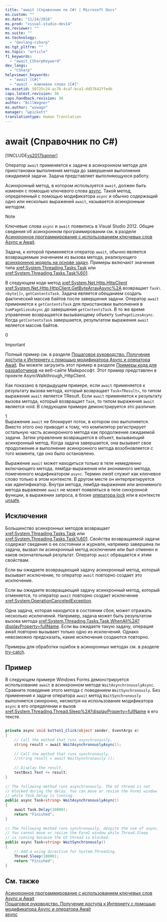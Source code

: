 ```yaml
---
title: "await (Справочник по C#) | Microsoft Docs"
ms.custom: ""
ms.date: "11/24/2016"
ms.prod: "visual-studio-dev14"
ms.reviewer: ""
ms.suite: ""
ms.technology: 
  - "devlang-csharp"
ms.tgt_pltfrm: ""
ms.topic: "article"
f1_keywords: 
  - "await_CSharpKeyword"
dev_langs: 
  - "CSharp"
helpviewer_keywords: 
  - "await [C#]"
  - "await - ключевое слово [C#]"
ms.assetid: 50725c24-ac76-4ca7-bca1-dd57642ffedb
caps.latest.revision: 36
caps.handback.revision: 36
author: "BillWagner"
ms.author: "wiwagn"
manager: "wpickett"
translationtype: Human Translation
---
```

# await (Справочник по C#)
[!INCLUDE[vs2017banner](../../../csharp/includes/vs2017banner.md)]

Оператор `await` применяется к задаче в асинхронном методе для приостановки выполнения метода до завершения выполнения ожидаемой задачи.  Задача представляет выполняющуюся работу.  
  
 Асинхронный метод, в котором используется `await`, должен быть изменен с помощью ключевого слова [async](../../../csharp/language-reference/keywords/async.md).  Такой метод, определенный с помощью модификатора `async` и обычно содержащий одно или несколько выражений `await`, называется *асинхронным методом*.  
  
> [!NOTE]
>  Ключевые слова `async` и `await` появились в Visual Studio 2012.  Общие сведения об асинхронном программировании см. в разделе [Асинхронное программирование с использованием ключевых слов Async и Await](../Topic/Asynchronous%20Programming%20with%20Async%20and%20Await%20\(C%23%20and%20Visual%20Basic\).md).  
  
 Задача, к которой применяется оператор `await`, обычно является возвращаемым значением из вызова метода, реализующего [асинхронную модель на основе задач](http://go.microsoft.com/fwlink/?LinkId=204847).  Примеры включают значения типа <xref:System.Threading.Tasks.Task> или <xref:System.Threading.Tasks.Task%601>.  
  
 В следующем коде метод <xref:System.Net.Http.HttpClient> <xref:System.Net.Http.HttpClient.GetByteArrayAsync%2A> возвращает `Task\<byte[]>`, `getContentsTask`.  Задача является обещанием создать фактический массив байтов после завершения задачи.  Оператор `await` применяется к `getContentsTask` для приостановки выполнения в `SumPageSizesAsync` до завершения `getContentsTask`.  В то же время управление возвращается вызывающему объекту `SumPageSizesAsync`.  Когда `getContentsTask` завершается, результатом выражения `await` является массив байтов.  
  
<CodeContentPlaceHolder>0</CodeContentPlaceHolder>  
> [!IMPORTANT]
>  Полный пример см. в разделе [Пошаговое руководство. Получение доступа к Интернету с помощью модификатора Async и оператора Await](../Topic/Walkthrough:%20Accessing%20the%20Web%20by%20Using%20Async%20and%20Await%20\(C%23%20and%20Visual%20Basic\).md).  Вы можете загрузить этот пример в разделе [Примеры кода для разработчиков](http://go.microsoft.com/fwlink/?LinkID=255191&clcid=0x409) на веб\-сайте Майкрософт.  Этот пример представлен в проекте AsyncWalkthrough\_HttpClient.  
  
 Как показано в предыдущем примере, если `await` применяется к результату вызова метода, который возвращает `Task<TResult>`, то типом выражения `await` является TResult.  Если `await` применяется к результату вызова метода, который возвращает `Task`, то типом выражения `await` является void.  В следующем примере демонстрируется это различие.  
  
<CodeContentPlaceHolder>1</CodeContentPlaceHolder>  
 Выражение `await` не блокирует поток, в котором оно выполняется.  Вместо этого оно приводит к тому, что компилятор регистрирует остальную часть асинхронного метода как продолжение ожидаемой задачи.  Затем управление возвращается в объект, вызывающий асинхронный метод.  Когда задача завершается, она вызывает свое продолжение и выполнение асинхронного метода возобновляется с того момента, где оно было остановлено.  
  
 Выражение `await` может находиться только в теле немедленно включающего метода, лямбда\-выражения или анонимного метода, помеченного модификатором `async`.  Термин *await* служит как ключевое слово только в этом контексте.  В другом месте он интерпретируется как идентификатор.  Внутри метода, лямбда\-выражения или анонимного метода выражение `await` не может появляться в теле синхронной функции, в выражении запроса, в блоке [оператора lock](../../../csharp/language-reference/keywords/lock-statement.md) или в контексте [unsafe](../../../csharp/language-reference/keywords/unsafe.md).  
  
## Исключения  
 Большинство асинхронных методов возвращает <xref:System.Threading.Tasks.Task> или <xref:System.Threading.Tasks.Task%601>.  Свойства возвращаемой задачи содержат сведения о ее состоянии и журнале, например завершена ли задача, вызвал ли асинхронный метод исключение или был отменен и каков окончательный результат.  Оператор `await` обращается к этим свойствам.  
  
 Если вы ожидаете возвращающий задачу асинхронный метод, который вызывает исключение, то оператор `await` повторно создает это исключение.  
  
 Если вы ожидаете возвращающий задачу асинхронный метод, который отменяется, то оператор `await` повторно создает исключение <xref:System.OperationCanceledException>.  
  
 Одна задача, которая находится в состоянии сбоя, может отражать несколько исключений.  Например, задача может быть результатом вызова метода <xref:System.Threading.Tasks.Task.WhenAll%2A?displayProperty=fullName>.  Если вы ожидаете такую задачу, операция await повторно вызывает только одно из исключений.  Однако невозможно предсказать, какие исключения создаются повторно.  
  
 Примеры для обработки ошибок в асинхронных методах см. в разделе [try\-catch](../../../csharp/language-reference/keywords/try-catch.md).  
  
## Пример  
 В следующем примере Windows Forms демонстрируется использование `await` в асинхронном методе `WaitAsynchronouslyAsync`.  Сравните поведение этого метода с поведением `WaitSynchronously`.  Без применения к задаче оператора `await` метод `WaitSynchronously` выполняется синхронно, несмотря на использование модификатора `async` в его определении и вызов <xref:System.Threading.Thread.Sleep%2A?displayProperty=fullName> в его тексте.  
  
```c#  
  
private async void button1_Click(object sender, EventArgs e)  
{  
    // Call the method that runs asynchronously.  
    string result = await WaitAsynchronouslyAsync();  
  
    // Call the method that runs synchronously.  
    //string result = await WaitSynchronously ();  
  
    // Display the result.  
    textBox1.Text += result;  
}  
  
// The following method runs asynchronously. The UI thread is not  
// blocked during the delay. You can move or resize the Form1 window   
// while Task.Delay is running.  
public async Task<string> WaitAsynchronouslyAsync()  
{  
    await Task.Delay(10000);  
    return "Finished";  
}  
  
// The following method runs synchronously, despite the use of async.  
// You cannot move or resize the Form1 window while Thread.Sleep  
// is running because the UI thread is blocked.  
public async Task<string> WaitSynchronously()  
{  
    // Add a using directive for System.Threading.  
    Thread.Sleep(10000);  
    return "Finished";  
}  
```  
  
## См. также  
 [Асинхронное программирование с использованием ключевых слов Async и Await](../Topic/Asynchronous%20Programming%20with%20Async%20and%20Await%20\(C%23%20and%20Visual%20Basic\).md)   
 [Пошаговое руководство. Получение доступа к Интернету с помощью модификатора Async и оператора Await](../Topic/Walkthrough:%20Accessing%20the%20Web%20by%20Using%20Async%20and%20Await%20\(C%23%20and%20Visual%20Basic\).md)   
 [async](../../../csharp/language-reference/keywords/async.md)